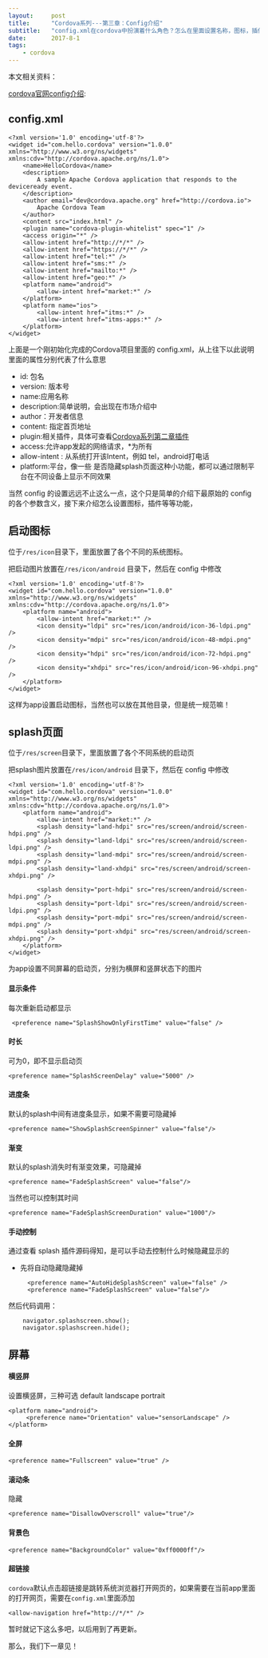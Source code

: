 ```yaml
---
layout:     post
title:      "Cordova系列---第三章：Config介绍"
subtitle:   "config.xml在cordova中扮演着什么角色？怎么在里面设置名称，图标，插件等等功能？"
date:       2017-8-1
tags:
    - cordova
---
```


本文相关资料：

[cordova官网config介绍](http://cordova.apache.org/docs/en/latest/config_ref/):<br>


## config.xml

	<?xml version='1.0' encoding='utf-8'?>
	<widget id="com.hello.cordova" version="1.0.0" xmlns="http://www.w3.org/ns/widgets" xmlns:cdv="http://cordova.apache.org/ns/1.0">
	    <name>HelloCordova</name>
	    <description>
	        A sample Apache Cordova application that responds to the deviceready event.
	    </description>
	    <author email="dev@cordova.apache.org" href="http://cordova.io">
	        Apache Cordova Team
	    </author>
	    <content src="index.html" />
	    <plugin name="cordova-plugin-whitelist" spec="1" />
	    <access origin="*" />
	    <allow-intent href="http://*/*" />
	    <allow-intent href="https://*/*" />
	    <allow-intent href="tel:*" />
	    <allow-intent href="sms:*" />
	    <allow-intent href="mailto:*" />
	    <allow-intent href="geo:*" />
	    <platform name="android">
	        <allow-intent href="market:*" />
	    </platform>
	    <platform name="ios">
	        <allow-intent href="itms:*" />
	        <allow-intent href="itms-apps:*" />
	    </platform>
	</widget>


上面是一个刚初始化完成的Cordova项目里面的 config.xml，从上往下以此说明里面的属性分别代表了什么意思


* id: 包名
* version: 版本号
* name:应用名称
* description:简单说明，会出现在市场介绍中
* author：开发者信息
* content: 指定首页地址
* plugin:相关插件，具体可查看[Cordova系列第二章插件](https://7449.github.io/2017/07/31/Android_Cordova_plugin/)
* access:允许app发起的网络请求，*为所有
* allow-intent : 从系统打开该Intent，例如 tel，android打电话
* platform:平台，像一些 是否隐藏splash页面这种小功能，都可以通过限制平台在不同设备上显示不同效果


当然 config 的设置远远不止这么一点，这个只是简单的介绍下最原始的 config 的各个参数含义，接下来介绍怎么设置图标，插件等等功能，


## 启动图标

位于`/res/icon`目录下，里面放置了各个不同的系统图标。

把启动图片放置在`/res/icon/android` 目录下，然后在 config 中修改

	<?xml version='1.0' encoding='utf-8'?>
	<widget id="com.hello.cordova" version="1.0.0" xmlns="http://www.w3.org/ns/widgets" xmlns:cdv="http://cordova.apache.org/ns/1.0">
	    <platform name="android">
	        <allow-intent href="market:*" />
	        <icon density="ldpi" src="res/icon/android/icon-36-ldpi.png" />
	        <icon density="mdpi" src="res/icon/android/icon-48-mdpi.png" />
	        <icon density="hdpi" src="res/icon/android/icon-72-hdpi.png" />
	        <icon density="xhdpi" src="res/icon/android/icon-96-xhdpi.png" />
	    </platform>
	</widget>


这样为app设置启动图标，当然也可以放在其他目录，但是统一规范嘛！

## splash页面

位于`/res/screen`目录下，里面放置了各个不同系统的启动页

把splash图片放置在`/res/icon/android` 目录下，然后在 config 中修改


	<?xml version='1.0' encoding='utf-8'?>
	<widget id="com.hello.cordova" version="1.0.0" xmlns="http://www.w3.org/ns/widgets" xmlns:cdv="http://cordova.apache.org/ns/1.0">
	    <platform name="android">
	        <allow-intent href="market:*" />
	        <splash density="land-hdpi" src="res/screen/android/screen-hdpi.png" />
	        <splash density="land-ldpi" src="res/screen/android/screen-ldpi.png" />
	        <splash density="land-mdpi" src="res/screen/android/screen-mdpi.png" />
	        <splash density="land-xhdpi" src="res/screen/android/screen-xhdpi.png" />
	        
	        <splash density="port-hdpi" src="res/screen/android/screen-hdpi.png" />
	        <splash density="port-ldpi" src="res/screen/android/screen-ldpi.png" />
	        <splash density="port-mdpi" src="res/screen/android/screen-mdpi.png" />
	        <splash density="port-xhdpi" src="res/screen/android/screen-xhdpi.png" />
	    </platform>
	</widget>
	
	
为app设置不同屏幕的启动页，分别为横屏和竖屏状态下的图片

#### 显示条件

每次重新启动都显示

	 <preference name="SplashShowOnlyFirstTime" value="false" />

#### 时长

可为0，即不显示启动页

	<preference name="SplashScreenDelay" value="5000" />
	
#### 进度条

默认的splash中间有进度条显示，如果不需要可隐藏掉

	<preference name="ShowSplashScreenSpinner" value="false"/>
	
#### 渐变

默认的splash消失时有渐变效果，可隐藏掉

	<preference name="FadeSplashScreen" value="false"/>
	
当然也可以控制其时间

	<preference name="FadeSplashScreenDuration" value="1000"/>
	
#### 手动控制

通过查看 splash 插件源码得知，是可以手动去控制什么时候隐藏显示的

* 先将自动隐藏隐藏掉
	
		<preference name="AutoHideSplashScreen" value="false" />
		<preference name="FadeSplashScreen" value="false"/>
		
然后代码调用：

		navigator.splashscreen.show();
		navigator.splashscreen.hide();
		
## 屏幕


#### 横竖屏

设置横竖屏，三种可选 default  landscape   portrait

	<platform name="android">
	     <preference name="Orientation" value="sensorLandscape" />
	</platform>
		
#### 全屏

	<preference name="Fullscreen" value="true" />
	
#### 滚动条

隐藏

	<preference name="DisallowOverscroll" value="true"/>
	
#### 背景色

	<preference name="BackgroundColor" value="0xff0000ff"/>
	
#### 超链接

`cordova`默认点击超链接是跳转系统浏览器打开网页的，如果需要在当前app里面的打开网页，需要在`config.xml`里面添加

	<allow-navigation href="http://*/*" />

暂时就记下这么多吧，以后用到了再更新。



那么，我们下一章见！
